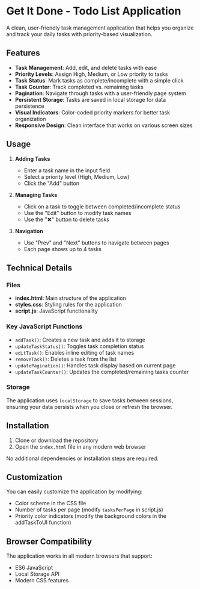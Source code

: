# Get It Done - Todo List Application

A clean, user-friendly task management application that helps you organize and track your daily tasks with priority-based visualization.

## Features

- **Task Management**: Add, edit, and delete tasks with ease
- **Priority Levels**: Assign High, Medium, or Low priority to tasks
- **Task Status**: Mark tasks as complete/incomplete with a simple click
- **Task Counter**: Track completed vs. remaining tasks
- **Pagination**: Navigate through tasks with a user-friendly page system
- **Persistent Storage**: Tasks are saved in local storage for data persistence
- **Visual Indicators**: Color-coded priority markers for better task organization
- **Responsive Design**: Clean interface that works on various screen sizes

## Usage

1. **Adding Tasks**
   - Enter a task name in the input field
   - Select a priority level (High, Medium, Low)
   - Click the "Add" button

2. **Managing Tasks**
   - Click on a task to toggle between completed/incomplete status
   - Use the "Edit" button to modify task names
   - Use the "✖" button to delete tasks

3. **Navigation**
   - Use "Prev" and "Next" buttons to navigate between pages
   - Each page shows up to 4 tasks

## Technical Details

### Files

- **index.html**: Main structure of the application
- **styles.css**: Styling rules for the application
- **script.js**: JavaScript functionality

### Key JavaScript Functions

- `addTask()`: Creates a new task and adds it to storage
- `updateTaskStatus()`: Toggles task completion status
- `editTask()`: Enables inline editing of task names
- `removeTask()`: Deletes a task from the list
- `updatePagination()`: Handles task display based on current page
- `updateTaskCounter()`: Updates the completed/remaining tasks counter

### Storage

The application uses `localStorage` to save tasks between sessions, ensuring your data persists when you close or refresh the browser.

## Installation

1. Clone or download the repository
2. Open the `index.html` file in any modern web browser

No additional dependencies or installation steps are required.

## Customization

You can easily customize the application by modifying:

- Color scheme in the CSS file
- Number of tasks per page (modify `tasksPerPage` in script.js)
- Priority color indicators (modify the background colors in the addTaskToUI function)

## Browser Compatibility

The application works in all modern browsers that support:
- ES6 JavaScript
- Local Storage API
- Modern CSS features
